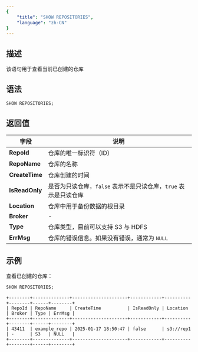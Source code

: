 ```yaml
---
{
    "title": "SHOW REPOSITORIES",
    "language": "zh-CN"
}
---
```


<!--
Licensed to the Apache Software Foundation (ASF) under one
or more contributor license agreements.  See the NOTICE file
distributed with this work for additional information
regarding copyright ownership.  The ASF licenses this file
to you under the Apache License, Version 2.0 (the
"License"); you may not use this file except in compliance
with the License.  You may obtain a copy of the License at

  http://www.apache.org/licenses/LICENSE-2.0

Unless required by applicable law or agreed to in writing,
software distributed under the License is distributed on an
"AS IS" BASIS, WITHOUT WARRANTIES OR CONDITIONS OF ANY
KIND, either express or implied.  See the License for the
specific language governing permissions and limitations
under the License.
-->

## 描述

该语句用于查看当前已创建的仓库

## 语法

```sql
SHOW REPOSITORIES;
```

## 返回值

| 字段             | 说明                                      |
|----------------|-----------------------------------------|
| **RepoId**     | 仓库的唯一标识符（ID）                            |
| **RepoName**   | 仓库的名称                                   |
| **CreateTime** | 仓库创建的时间                                 |
| **IsReadOnly** | 是否为只读仓库，`false` 表示不是只读仓库，`true` 表示是只读仓库 |
| **Location**   | 仓库中用于备份数据的根目录                           |
| **Broker**     | -                                       |
| **Type**       | 仓库类型，目前可以支持 S3 与 HDFS                   |
| **ErrMsg**     | 仓库的错误信息。如果没有错误，通常为 `NULL`               |

## 示例

查看已创建的仓库：

```sql
SHOW REPOSITORIES;
```
```text
+--------+--------------+---------------------+------------+----------+--------+------+--------+
| RepoId | RepoName     | CreateTime          | IsReadOnly | Location | Broker | Type | ErrMsg |
+--------+--------------+---------------------+------------+----------+--------+------+--------+
| 43411  | example_repo | 2025-01-17 18:50:47 | false      | s3://rep1  | -      | S3   | NULL   |
+--------+--------------+---------------------+------------+----------+--------+------+--------+
```
